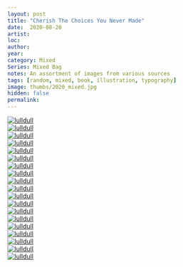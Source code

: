 ```yaml
---
layout: post
title: "Cherish The Choices You Never Made"
date:  2020-08-20
artist: 
loc: 
author: 
year: 
category: Mixed
Series: Mixed Bag
notes: An assortment of images from various sources
tags: [random, mixed, book, illustration, typography]
image: thumbs/2020_mixed.jpg
hidden: false
permalink:
---
```






<div class="post_image_rounded">
	<a href="{{ site.baseurl }}/images/posts/2020_mixed/001.jpg" target="_blank">
	<img src="{{ site.baseurl }}/images/posts/2020_mixed/001.jpg" alt="lulldull"></a>
</div>

<div class="post_image_rounded">
	<a href="{{ site.baseurl }}/images/posts/2020_mixed/002.jpg" target="_blank">
	<img src="{{ site.baseurl }}/images/posts/2020_mixed/002.jpg" alt="lulldull"></a>
</div>

<div class="post_image_rounded">
	<a href="{{ site.baseurl }}/images/posts/2020_mixed/003.jpg" target="_blank">
	<img src="{{ site.baseurl }}/images/posts/2020_mixed/003.jpg" alt="lulldull"></a>
</div>

<div class="post_image_rounded">
	<a href="{{ site.baseurl }}/images/posts/2020_mixed/004.jpg" target="_blank">
	<img src="{{ site.baseurl }}/images/posts/2020_mixed/004.jpg" alt="lulldull"></a>
</div>

<div class="post_image_rounded">
	<a href="{{ site.baseurl }}/images/posts/2020_mixed/005.jpg" target="_blank">
	<img src="{{ site.baseurl }}/images/posts/2020_mixed/005.jpg" alt="lulldull"></a>
</div>

<div class="post_image_rounded">
	<a href="{{ site.baseurl }}/images/posts/2020_mixed/006.jpg" target="_blank">
	<img src="{{ site.baseurl }}/images/posts/2020_mixed/006.jpg" alt="lulldull"></a>
</div>

<div class="post_image_rounded">
	<a href="{{ site.baseurl }}/images/posts/2020_mixed/007.jpg" target="_blank">
	<img src="{{ site.baseurl }}/images/posts/2020_mixed/007.jpg" alt="lulldull"></a>
</div>


<div class="post_image_rounded">
	<a href="{{ site.baseurl }}/images/posts/2020_mixed/008.jpg" target="_blank">
	<img src="{{ site.baseurl }}/images/posts/2020_mixed/008.jpg" alt="lulldull"></a>
</div>

<div class="post_image_rounded">
	<a href="{{ site.baseurl }}/images/posts/2020_mixed/009.jpg" target="_blank">
	<img src="{{ site.baseurl }}/images/posts/2020_mixed/009.jpg" alt="lulldull"></a>
</div>

<div class="post_image_rounded">
	<a href="{{ site.baseurl }}/images/posts/2020_mixed/010.jpg" target="_blank">
	<img src="{{ site.baseurl }}/images/posts/2020_mixed/010.jpg" alt="lulldull"></a>
</div>


<div class="post_image_rounded">
	<a href="{{ site.baseurl }}/images/posts/2020_mixed/011.jpg" target="_blank">
	<img src="{{ site.baseurl }}/images/posts/2020_mixed/011.jpg" alt="lulldull"></a>
</div>


<div class="post_image_rounded">
	<a href="{{ site.baseurl }}/images/posts/2020_mixed/012.jpg" target="_blank">
	<img src="{{ site.baseurl }}/images/posts/2020_mixed/012.jpg" alt="lulldull"></a>
</div>


<div class="post_image_rounded">
	<a href="{{ site.baseurl }}/images/posts/2020_mixed/013.jpg" target="_blank">
	<img src="{{ site.baseurl }}/images/posts/2020_mixed/013.jpg" alt="lulldull"></a>
</div>


<div class="post_image_rounded">
	<a href="{{ site.baseurl }}/images/posts/2020_mixed/014.jpg" target="_blank">
	<img src="{{ site.baseurl }}/images/posts/2020_mixed/014.jpg" alt="lulldull"></a>
</div>


<div class="post_image_rounded">
	<a href="{{ site.baseurl }}/images/posts/2020_mixed/015.jpg" target="_blank">
	<img src="{{ site.baseurl }}/images/posts/2020_mixed/015.jpg" alt="lulldull"></a>
</div>

<div class="post_image_rounded">
	<a href="{{ site.baseurl }}/images/posts/2020_mixed/016.jpg" target="_blank">
	<img src="{{ site.baseurl }}/images/posts/2020_mixed/016.jpg" alt="lulldull"></a>
</div>

<div class="post_image_rounded">
	<a href="{{ site.baseurl }}/images/posts/2020_mixed/017.jpg" target="_blank">
	<img src="{{ site.baseurl }}/images/posts/2020_mixed/017.jpg" alt="lulldull"></a>
</div>

<div class="post_image_rounded">
	<a href="{{ site.baseurl }}/images/posts/2020_mixed/018.jpg" target="_blank">
	<img src="{{ site.baseurl }}/images/posts/2020_mixed/018.jpg" alt="lulldull"></a>
</div>

<div class="post_image_rounded">
	<a href="{{ site.baseurl }}/images/posts/2020_mixed/019.jpg" target="_blank">
	<img src="{{ site.baseurl }}/images/posts/2020_mixed/019.jpg" alt="lulldull"></a>
</div>

